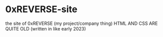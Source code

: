 # 0xREVERSE-site
the site of 0xREVERSE (my project/company thing)
HTML AND CSS ARE QUITE OLD (written in like early 2023)
